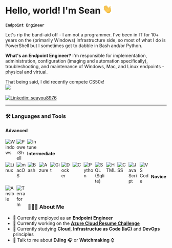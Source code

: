 # Hello, world! I'm Sean <img width="30px" src="https://raw.githubusercontent.com/ABSphreak/ABSphreak/master/gifs/Hi.gif">

**`Endpoint Engineer`**

Let's rip the band-aid off - I am not a programmer. I've been in IT for 10+ years on the (primarily Windows) infrastructure side, so most of what I do is PowerShell but I sometimes get to dabble in Bash and/or Python.

**What's an Endpoint Engineer?** I'm responsible for implementation, administration, configuration (imaging and automation specifically), troubleshooting, and maintenance of Windows, Mac, and Linux endpoints - physical and virtual.

That being said, I did recently compete CS50x! <br />
<img width="15px" src="https://static.vecteezy.com/system/resources/previews/001/202/851/non_2x/duck-emoji-no-png.png">

[![Linkedin: seayou8976](https://img.shields.io/badge/-seayou8976-blue?style=flat&logo=Linkedin&logoColor=white&link=https://www.linkedin.com/in/seayou8976/)](https://www.linkedin.com/in/seayou8976/)

---

### 🛠️ Languages and Tools
#### Advanced
<img align="left" alt="Windows" width="30px" style="padding-right:5px;" src="https://cdn.jsdelivr.net/gh/devicons/devicon@latest/icons/windows11/windows11-original.svg" />
<img align="left" alt="PowerShell" width="30px" style="padding-right:3px;" src="https://cdn.jsdelivr.net/gh/devicons/devicon@latest/icons/powershell/powershell-original.svg" />
<img align="left" alt="Intune" width="30px" style="padding-right:5px;" src="https://brandlogos.net/wp-content/uploads/2022/08/microsoft_intune-logo_brandlogos.net_6p2c7.png" />
<br />

#### Intermediate
<img align="left" alt="Linux" width="30px" style="padding-right:5px;" src="https://cdn.jsdelivr.net/gh/devicons/devicon@latest/icons/linux/linux-original.svg" />
<img align="left" alt="macOS" width="30px" style="padding-right:5px;"  src="https://cdn.jsdelivr.net/gh/devicons/devicon@latest/icons/apple/apple-original.svg" />
<img align="left" alt="Bash" width="30px" style="padding-right:5px;" src="https://cdn.jsdelivr.net/gh/devicons/devicon@latest/icons/bash/bash-original.svg" />
<img align="left" alt="Azure" width="30px" style="padding-right:5px;" src="https://cdn.jsdelivr.net/gh/devicons/devicon@latest/icons/azure/azure-original.svg" />
<img align="left" alt="Git" width="30px" style="padding-right:5px;" src="https://cdn.jsdelivr.net/gh/devicons/devicon@latest/icons/git/git-original.svg" />
<img align="left" alt="Docker" width="30px" style="padding-right:5px;" src="https://cdn.jsdelivr.net/gh/devicons/devicon@latest/icons/docker/docker-original.svg" />
<img align="left" alt="C" width="30px" style="padding-right:5px;" src="https://cdn.jsdelivr.net/gh/devicons/devicon@latest/icons/c/c-original.svg" />
<img align="left" alt="Python" width="30px" style="padding-right:5px;" src="https://cdn.jsdelivr.net/gh/devicons/devicon@latest/icons/python/python-original.svg" />
<img align="left" alt="SQL (Sqlite)" width="30px" style="padding-right:5px;" src="https://cdn.jsdelivr.net/gh/devicons/devicon@latest/icons/sqlite/sqlite-original.svg" />
<img align="left" alt="HTML" width="30px" style="padding-right:5px;" src="https://cdn.jsdelivr.net/gh/devicons/devicon@latest/icons/html5/html5-original.svg" />
<img align="left" alt="CSS" width="30px" style="padding-right:5px;" src="https://cdn.jsdelivr.net/gh/devicons/devicon@latest/icons/css3/css3-original.svg" />
<img align="left" alt="JavaScript" width="30px" style="padding-right:5px;" src="https://cdn.jsdelivr.net/gh/devicons/devicon@latest/icons/javascript/javascript-original.svg" />
<img align="left" alt="VS Code" width="30px" style="padding-right:5px;" src="https://cdn.jsdelivr.net/gh/devicons/devicon@latest/icons/vscode/vscode-original.svg" />
<br />  

#### Novice
<img align="left" alt="Ansible" width="30px" style="padding-right:5px;" src="https://cdn.jsdelivr.net/gh/devicons/devicon@latest/icons/ansible/ansible-original.svg" />
<img align="left" alt="Terraform" width="30px" style="padding-right:5px;" src="https://cdn.jsdelivr.net/gh/devicons/devicon@latest/icons/terraform/terraform-original.svg" />
<br />              
<br />

### 🧑🏻‍🦰 About Me

- 🏢 Currently employed as an **Endpoint Engineer**
- 🔭 Currently working on the [**Azure Cloud Resume Challenge**](https://cloudresumechallenge.dev/docs/the-challenge/azure/)
- 🌱 Currently studying **Cloud**, **Infrastructue as Code (IaC)** and **DevOps** principles 
- 💬 Talk to me about **DJing** 🎧 or **Watchmaking** ⌚


<!--
**seayou8976/seayou8976** is a ✨ _special_ ✨ repository because its `README.md` (this file) appears on your GitHub profile.

Here are some ideas to get you started:

- 🔭 I’m currently working on ...
- 🌱 I’m currently learning ...
- 👯 I’m looking to collaborate on ...
- 🤔 I’m looking for help with ...
- 💬 Ask me about ...
- 📫 How to reach me: ...
- 😄 Pronouns: ...
- ⚡ Fun fact: ...
-->
